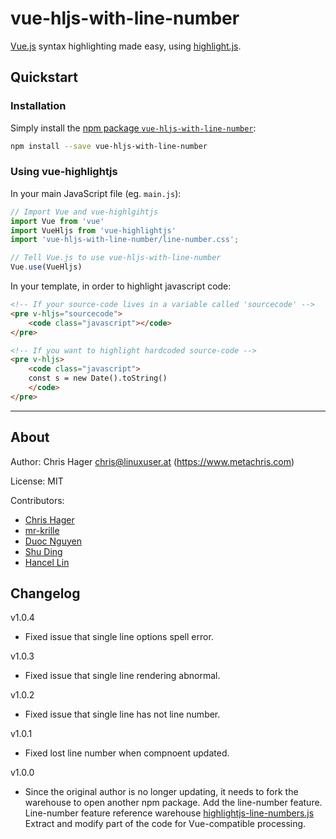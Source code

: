 # vue-hljs-with-line-number

[Vue.js](https://vuejs.org/) syntax highlighting made easy, using [highlight.js](https://highlightjs.org/).

## Quickstart

### Installation

Simply install the [npm package `vue-hljs-with-line-number`](https://www.npmjs.com/package/vue-hljs-with-line-number):

```bash
npm install --save vue-hljs-with-line-number
```

### Using vue-highlightjs

In your main JavaScript file (eg. `main.js`):

```javascript
// Import Vue and vue-highlgihtjs
import Vue from 'vue'
import VueHljs from 'vue-highlightjs'
import 'vue-hljs-with-line-number/line-number.css';

// Tell Vue.js to use vue-hljs-with-line-number
Vue.use(VueHljs)
```

In your template, in order to highlight javascript code:

```html
<!-- If your source-code lives in a variable called 'sourcecode' -->
<pre v-hljs="sourcecode">
    <code class="javascript"></code>
</pre>

<!-- If you want to highlight hardcoded source-code -->
<pre v-hljs>
    <code class="javascript">
    const s = new Date().toString()
    </code>
</pre>
```
---

## About

Author: 
Chris Hager <chris@linuxuser.at> (https://www.metachris.com)  

License: MIT

Contributors:

* [Chris Hager](https://www.metachris.com)
* [mr-krille](https://github.com/mr-krille)
* [Duoc Nguyen](https://github.com/nguyenvanduocit)
* [Shu Ding](https://github.com/shudin)
* [Hancel Lin](https://github.com/imlinhanchao)

## Changelog
v1.0.4
- Fixed issue that single line options spell error.

v1.0.3
- Fixed issue that single line rendering abnormal.

v1.0.2
- Fixed issue that single line has not line number.

v1.0.1
- Fixed lost line number when compnoent updated.

v1.0.0

- Since the original author is no longer updating, it needs to fork the warehouse to open another npm package. Add the line-number feature. Line-number feature reference warehouse [highlightjs-line-numbers.js](https://github.com/wcoder/highlightjs-line-numbers.js/) Extract and modify part of the code for Vue-compatible processing.
